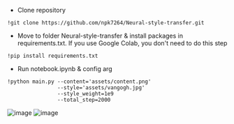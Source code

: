 - Clone repository
```
!git clone https://github.com/npk7264/Neural-style-transfer.git
```
- Move to folder Neural-style-transfer & install packages in requirements.txt. If you use Google Colab, you don't need to do this step
```
!pip install requirements.txt
```
- Run notebook.ipynb & config arg
```
!python main.py --content='assets/content.png'
                --style='assets/vangogh.jpg'
                --style_weight=1e9
                --total_step=2000
```
![image](https://github.com/npk7264/Neural-style-transfer/assets/90046327/a7920eee-e62f-4429-991c-2503141bc70e)
![image](https://github.com/npk7264/Neural-style-transfer/assets/90046327/4ff5e0fe-0254-4056-8cf5-4c6748b7735a)

